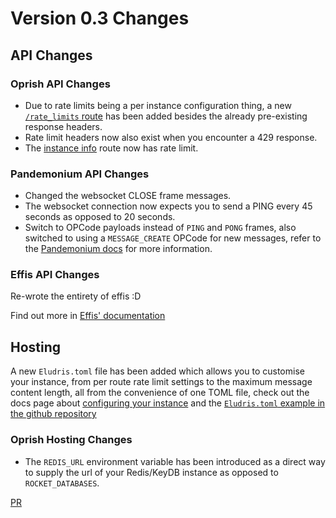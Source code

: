 # Version 0.3 Changes

## API Changes

### Oprish API Changes

- Due to rate limits being a per instance configuration thing, a new [`/rate_limits`
  route](./oprish/rate_limits.md) has been added besides the already pre-existing
  response headers.
- Rate limit headers now also exist when you encounter a 429 response.
- The [instance info](./oprish/instance_info.md) route now has rate limit.

### Pandemonium API Changes

- Changed the websocket CLOSE frame messages.
- The websocket connection now expects you to send a PING every 45 seconds as
  opposed to 20 seconds.
- Switch to OPCode payloads instead of `PING` and `PONG` frames, also switched to
  using a `MESSAGE_CREATE` OPCode for new messages, refer to the [Pandemonium docs](./pandemonium/payloads.md)
  for more information.

### Effis API Changes

Re-wrote the entirety of effis :D

Find out more in [Effis' documentation](./effis/index.md)

## Hosting

A new `Eludris.toml` file has been added which allows you to customise your instance,
from per route rate limit settings to the maximum message content length, all from
the convenience of one TOML file, check out the docs page about [configuring
your instance](./conf.md) and the [`Eludris.toml` example in the github
repository](https://github.com/eludris/eludris/blob/main/Eludris.example.toml)

### Oprish Hosting Changes

- The `REDIS_URL` environment variable has been introduced as a direct way to
  supply the url of your Redis/KeyDB instance as opposed to `ROCKET_DATABASES`.

[PR](https://github.com/Eludris/eludris/pull/10)
